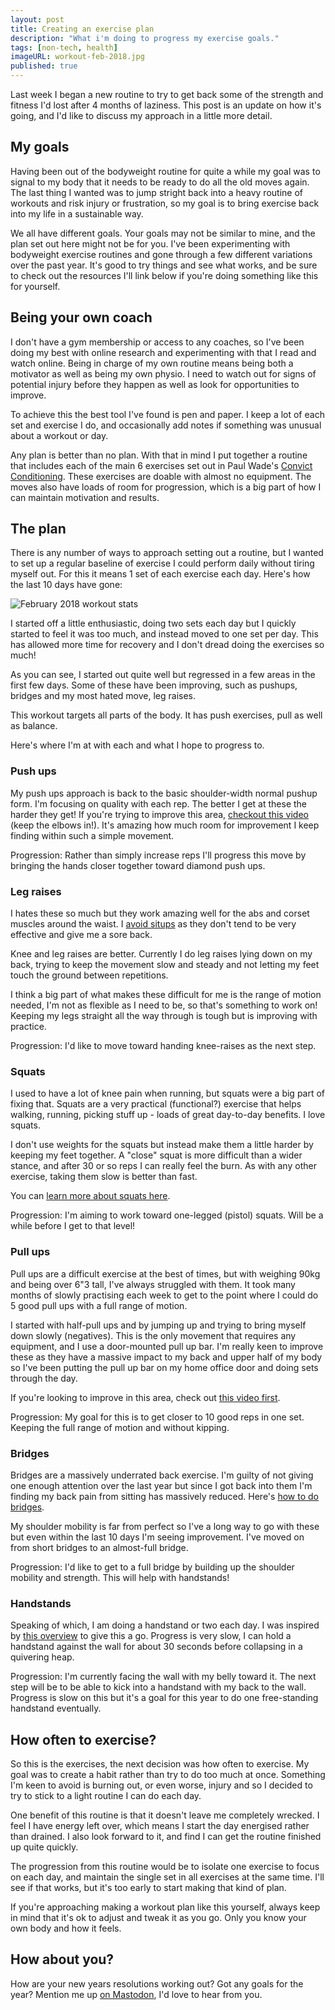 ```yaml
---
layout: post
title: Creating an exercise plan
description: "What i'm doing to progress my exercise goals."
tags: [non-tech, health]
imageURL: workout-feb-2018.jpg
published: true
---
```


Last week I began a new routine to try to get back some of the strength and fitness I'd lost after 4 months of laziness. This post is an update on how it's going, and I'd like to discuss my approach in a little more detail.

## My goals

Having been out of the bodyweight routine for quite a while my goal was to signal to my body that it needs to be ready to do all the old moves again. The last thing I wanted was to jump stright back into a heavy routine of workouts and risk injury or frustration, so my goal is to bring exercise back into my life in a sustainable way.

We all have different goals. Your goals may not be similar to mine, and the plan set out here might not be for you. I've been experimenting with bodyweight exercise routines and gone through a few different variations over the past year. It's good to try things and see what works, and be sure to check out the resources I'll link below if you're doing something like this for yourself.

## Being your own coach

I don't have a gym membership or access to any coaches, so I've been doing my best with online research and experimenting with that I read and watch online. Being in charge of my own routine means being both a motivator as well as being my own physio. I need to watch out for signs of potential injury before they happen as well as look for opportunities to improve.

To achieve this the best tool I've found is pen and paper. I keep a lot of each set and exercise I do, and occasionally add notes if something was unusual about a workout or day.

Any plan is better than no plan. With that in mind I put together a routine that includes each of the main 6 exercises set out in Paul Wade's [Convict Conditioning](https://www.dragondoor.com/b41/). These exercises are doable with almost no equipment. The moves also have loads of room for progression, which is a big part of how I can maintain motivation and results.

## The plan

There is any number of ways to approach setting out a routine, but I wanted to set up a regular baseline of exercise I could perform daily without tiring myself out. For this it means 1 set of each exercise each day. Here's how the last 10 days have gone:

![February 2018 workout stats](/images/posts/exercise/workout-feb-2018.jpg)

I started off a little enthusiastic, doing two sets each day but I quickly started to feel it was too much, and instead moved to one set per day. This has allowed more time for recovery and I don't dread doing the exercises so much!

As you can see, I started out quite well but regressed in a few areas in the first few days. Some of these have been improving, such as pushups, bridges and my most hated move, leg raises.

This workout targets all parts of the body. It has push exercises, pull as well as balance.

Here's where I'm at with each and what I hope to progress to.

### Push ups

My push ups approach is back to the basic shoulder-width normal pushup form. I'm focusing on quality with each rep. The better I get at these the harder they get! If you're trying to improve this area, [checkout this video](https://www.youtube.com/watch?v=IODxDxX7oi4) (keep the elbows in!). It's amazing how much room for improvement I keep finding within such a simple movement.

Progression: Rather than simply increase reps I'll progress this move by bringing the hands closer together toward diamond push ups.

### Leg raises

I hates these so much but they work amazing well for the abs and corset muscles around the waist. I [avoid situps](https://www.youtube.com/watch?v=pIvDbMEdAxI) as they don't tend to be very effective and give me a sore back.

Knee and leg raises are better. Currently I do leg raises lying down on my back, trying to keep the movement slow and steady and not letting my feet touch the ground between repetitions.

I think a big part of what makes these difficult for me is the range of motion needed, I'm not as flexible as I need to be, so that's something to work on! Keeping my legs straight all the way through is tough but is improving with practice.

Progression: I'd like to move toward handing knee-raises as the next step.

### Squats

I used to have a lot of knee pain when running, but squats were a big part of fixing that. Squats are a very practical (functional?) exercise that helps walking, running, picking stuff up - loads of great day-to-day benefits. I love squats.

I don't use weights for the squats but instead make them a little harder by keeping my feet together. A "close" squat is more difficult than a wider stance, and after 30 or so reps I can really feel the burn. As with any other exercise, taking them slow is better than fast.

You can [learn more about squats here](https://www.youtube.com/watch?v=X0qC1k0Zi6k&t=319s).

Progression: I'm aiming to work toward one-legged (pistol) squats. Will be a while before I get to that level!

### Pull ups

Pull ups are a difficult exercise at the best of times, but with weighing 90kg and being over 6"3 tall, I've always struggled with them. It took many months of slowly practising each week to get to the point where I could do 5 good pull ups with a full range of motion.

I started with half-pull ups and by jumping up and trying to bring myself down slowly (negatives). This is the only movement that requires any equipment, and I use a door-mounted pull up bar. I'm really keen to improve these as they have a massive impact to my back and upper half of my body so I've been putting the pull up bar on my home office door and doing sets through the day.

If you're looking to improve in this area, check out [this video first](https://www.youtube.com/watch?v=eGo4IYlbE5g).

Progression: My goal for this is to get closer to 10 good reps in one set. Keeping the full range of motion and without kipping.

### Bridges

Bridges are a massively underrated back exercise. I'm guilty of not giving one enough attention over the last year but since I got back into them I'm finding my back pain from sitting has massively reduced. Here's [how to do bridges](https://www.youtube.com/watch?v=WhYis4MMoak).

My shoulder mobility is far from perfect so I've a long way to go with these but even within the last 10 days I'm seeing improvement. I've moved on from short bridges to an almost-full bridge.

Progression: I'd like to get to a full bridge by building up the shoulder mobility and strength. This will help with handstands!

### Handstands

Speaking of which, I am doing a handstand or two each day. I was inspired by [this overview](https://www.youtube.com/watch?v=ctunmnwbbSI&t=199s) to give this a go. Progress is very slow, I can hold a handstand against the wall for about 30 seconds before collapsing in a quivering heap.

Progression: I'm currently facing the wall with my belly toward it. The next step will be to be able to kick into a handstand with my back to the wall. Progress is slow on this but it's a goal for this year to do one free-standing handstand eventually.

## How often to exercise?

So this is the exercises, the next decision was how often to exercise. My goal was to create a habit rather than try to do too much at once. Something I'm keen to avoid is burning out, or even worse, injury and so I decided to try to stick to a light routine I can do each day.

One benefit of this routine is that it doesn't leave me completely wrecked. I feel I have energy left over, which means I start the day energised rather than drained. I also look forward to it, and find I can get the routine finished up quite quickly.

The progression from this routine would be to isolate one exercise to focus on each day, and maintain the single set in all exercises at the same time. I'll see if that works, but it's too early to start making that kind of plan.

If you're approaching making a workout plan like this yourself, always keep in mind that it's ok to adjust and tweak it as you go. Only you know your own body and how it feels.

## How about you?

How are your new years resolutions working out? Got any goals for the year? Mention me up [on Mastodon](https://mastodon.ie/@donovanh), I'd love to hear from you.

